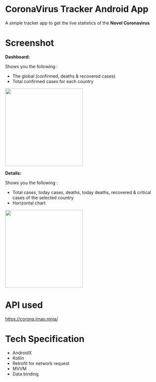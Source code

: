# CoronaVirus Tracker Android App

A simple tracker app to get the live statistics of the **Novel Coronavirus**

# Screenshot 

**Dashboard:** 

Shows you the following :
* The global (confirmed, deaths & recovered cases)
* Total confirmed cases for each country

<img src="https://i.imgur.com/8X4EeZS.jpg" width="250">

**Details:** 

Shows you the following :
* Total cases, today cases, deaths, today deaths, recovered & critical cases of the selected country
* Horizontal chart

<img src="https://i.imgur.com/cQ0p8cr.jpg" width="250">


# API used 

https://corona.lmao.ninja/ 

#  Tech Specification
- AndroidX
- Kotlin
- Retrofit for network request
- MVVM
- Data binding
